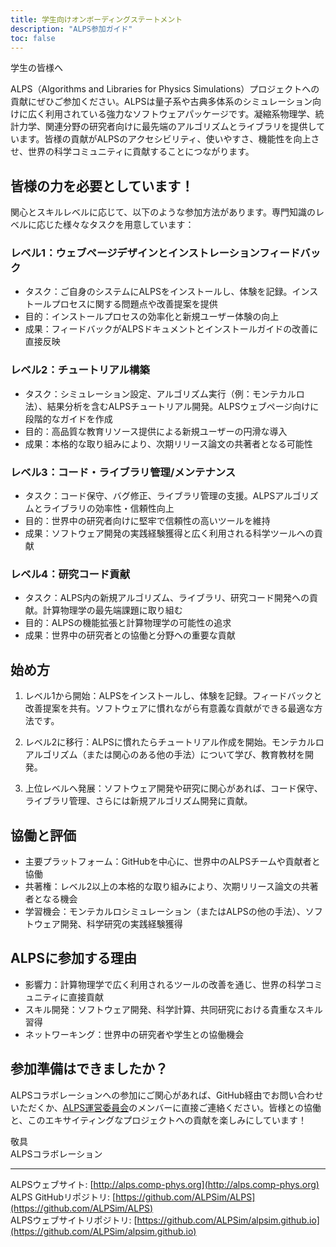 ```yaml
---
title: 学生向けオンボーディングステートメント
description: "ALPS参加ガイド"
toc: false
---
```


学生の皆様へ

ALPS（Algorithms and Libraries for Physics Simulations）プロジェクトへの貢献にぜひご参加ください。ALPSは量子系や古典多体系のシミュレーション向けに広く利用されている強力なソフトウェアパッケージです。凝縮系物理学、統計力学、関連分野の研究者向けに最先端のアルゴリズムとライブラリを提供しています。皆様の貢献がALPSのアクセシビリティ、使いやすさ、機能性を向上させ、世界の科学コミュニティに貢献することにつながります。

## 皆様の力を必要としています！

関心とスキルレベルに応じて、以下のような参加方法があります。専門知識のレベルに応じた様々なタスクを用意しています：

### レベル1：ウェブページデザインとインストレーションフィードバック
- タスク：ご自身のシステムにALPSをインストールし、体験を記録。インストールプロセスに関する問題点や改善提案を提供
- 目的：インストールプロセスの効率化と新規ユーザー体験の向上
- 成果：フィードバックがALPSドキュメントとインストールガイドの改善に直接反映

### レベル2：チュートリアル構築
- タスク：シミュレーション設定、アルゴリズム実行（例：モンテカルロ法）、結果分析を含むALPSチュートリアル開発。ALPSウェブページ向けに段階的なガイドを作成
- 目的：高品質な教育リソース提供による新規ユーザーの円滑な導入
- 成果：本格的な取り組みにより、次期リリース論文の共著者となる可能性

### レベル3：コード・ライブラリ管理/メンテナンス
- タスク：コード保守、バグ修正、ライブラリ管理の支援。ALPSアルゴリズムとライブラリの効率性・信頼性向上
- 目的：世界中の研究者向けに堅牢で信頼性の高いツールを維持
- 成果：ソフトウェア開発の実践経験獲得と広く利用される科学ツールへの貢献

### レベル4：研究コード貢献
- タスク：ALPS内の新規アルゴリズム、ライブラリ、研究コード開発への貢献。計算物理学の最先端課題に取り組む
- 目的：ALPSの機能拡張と計算物理学の可能性の追求
- 成果：世界中の研究者との協働と分野への重要な貢献

## 始め方

1. レベル1から開始：ALPSをインストールし、体験を記録。フィードバックと改善提案を共有。ソフトウェアに慣れながら有意義な貢献ができる最適な方法です。
   
2. レベル2に移行：ALPSに慣れたらチュートリアル作成を開始。モンテカルロアルゴリズム（または関心のある他の手法）について学び、教育教材を開発。

3. 上位レベルへ発展：ソフトウェア開発や研究に関心があれば、コード保守、ライブラリ管理、さらには新規アルゴリズム開発に貢献。

## 協働と評価

- 主要プラットフォーム：GitHubを中心に、世界中のALPSチームや貢献者と協働
- 共著権：レベル2以上の本格的な取り組みにより、次期リリース論文の共著者となる機会
- 学習機会：モンテカルロシミュレーション（またはALPSの他の手法）、ソフトウェア開発、科学研究の実践経験獲得

## ALPSに参加する理由

- 影響力：計算物理学で広く利用されるツールの改善を通じ、世界の科学コミュニティに直接貢献
- スキル開発：ソフトウェア開発、科学計算、共同研究における貴重なスキル習得
- ネットワーキング：世界中の研究者や学生との協働機会

## 参加準備はできましたか？

ALPSコラボレーションへの参加にご関心があれば、GitHub経由でお問い合わせいただくか、[ALPS運営委員会](../../govern#alps-community-steering-committee)のメンバーに直接ご連絡ください。皆様との協働と、このエキサイティングなプロジェクトへの貢献を楽しみにしています！

敬具  
ALPSコラボレーション

---

ALPSウェブサイト: [http://alps.comp-phys.org](http://alps.comp-phys.org)  
ALPS GitHubリポジトリ: [https://github.com/ALPSim/ALPS](https://github.com/ALPSim/ALPS)  
ALPSウェブサイトリポジトリ: [https://github.com/ALPSim/alpsim.github.io](https://github.com/ALPSim/alpsim.github.io)
